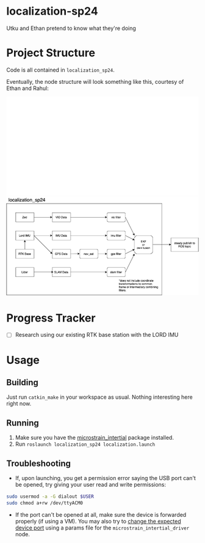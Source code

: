 # localization-sp24

Utku and Ethan pretend to know what they're doing

# Project Structure

Code is all contained in `localization_sp24`.

Eventually, the node structure will look something like this, courtesy of Ethan and Rahul:

![Node structure](./images/structure-transparent-darkmode.png#gh-dark-mode-only)
![Node structure](./images/structure-transparent-lightmode.png#gh-light-mode-only)

# Progress Tracker

- [ ] Research using our existing RTK base station with the LORD IMU

# Usage

## Building

Just run `catkin_make` in your workspace as usual. Nothing interesting here right now.

## Running

1. Make sure you have the [microstrain_intertial](https://github.com/LORD-MicroStrain/microstrain_inertial) package installed.
2. Run `roslaunch localization_sp24 localization.launch`

## Troubleshooting

- If, upon launching, you get a permission error saying the USB port can't be opened, try giving your user read and write permissions:

```bash
sudo usermod -a -G dialout $USER
sudo chmod a+rw /dev/ttyACM0
```

- If the port can't be opened at all, make sure the device is forwarded properly (if using a VM). You may also try to [change the expected device port](https://github.com/LORD-MicroStrain/microstrain_inertial?tab=readme-ov-file#run-instructions) using a params file for the `microstrain_intertial_driver` node.
